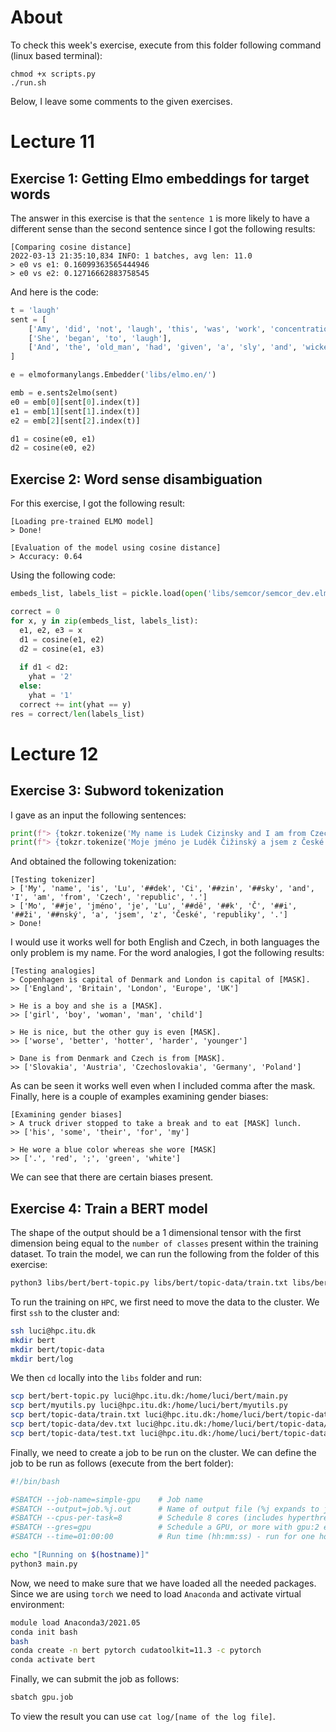 # About
To check this week's exercise, execute from this folder following command (linux based terminal):

```
chmod +x scripts.py
./run.sh
```

Below, I leave some comments to the given exercises.

# Lecture 11
## Exercise 1: Getting Elmo embeddings for target words
The answer in this exercise is that the `sentence 1` is more likely to have
a different sense than the second sentence since I got the following results:

```
[Comparing cosine distance]
2022-03-13 21:35:10,834 INFO: 1 batches, avg len: 11.0
> e0 vs e1: 0.16099363565444946
> e0 vs e2: 0.12716662883758545
```

And here is the code:

```py
t = 'laugh'
sent = [
    ['Amy', 'did', 'not', 'laugh', 'this', 'was', 'work', 'concentration', 'achievement'],
    ['She', 'began', 'to', 'laugh'],
    ['And', 'the', 'old_man', 'had', 'given', 'a', 'sly', 'and', 'wicked', 'laugh', 'and', 'said', 'Hell', 'yes']
]

e = elmoformanylangs.Embedder('libs/elmo.en/')

emb = e.sents2elmo(sent)
e0 = emb[0][sent[0].index(t)]
e1 = emb[1][sent[1].index(t)]
e2 = emb[2][sent[2].index(t)]

d1 = cosine(e0, e1)
d2 = cosine(e0, e2)
```

## Exercise 2: Word sense disambiguation

For this exercise, I got the following result:

```
[Loading pre-trained ELMO model]
> Done!

[Evaluation of the model using cosine distance]
> Accuracy: 0.64
```

Using the following code:

```py
embeds_list, labels_list = pickle.load(open('libs/semcor/semcor_dev.elmo.pickle', 'rb')) 

correct = 0
for x, y in zip(embeds_list, labels_list):
  e1, e2, e3 = x
  d1 = cosine(e1, e2)
  d2 = cosine(e1, e3)
  
  if d1 < d2:
    yhat = '2'
  else:
    yhat = '1' 
  correct += int(yhat == y)
res = correct/len(labels_list)
```

# Lecture 12

## Exercise 3: Subword tokenization
I gave as an input the following sentences:

```py
print(f"> {tokzr.tokenize('My name is Ludek Cizinsky and I am from Czech republic.')}")
print(f"> {tokzr.tokenize('Moje jméno je Luděk Čižinský a jsem z České republiky.')}")
```

And obtained the following tokenization:

```
[Testing tokenizer]
> ['My', 'name', 'is', 'Lu', '##dek', 'Ci', '##zin', '##sky', 'and', 'I', 'am', 'from', 'Czech', 'republic', '.']
> ['Mo', '##je', 'jméno', 'je', 'Lu', '##dě', '##k', 'Č', '##i', '##ži', '##nský', 'a', 'jsem', 'z', 'České', 'republiky', '.']
> Done!
```

I would use it works well for both English and Czech, in both languages the only
problem is my name. For the word analogies, I got the following results:

```
[Testing analogies]
> Copenhagen is capital of Denmark and London is capital of [MASK].
>> ['England', 'Britain', 'London', 'Europe', 'UK']

> He is a boy and she is a [MASK].
>> ['girl', 'boy', 'woman', 'man', 'child']

> He is nice, but the other guy is even [MASK].
>> ['worse', 'better', 'hotter', 'harder', 'younger']

> Dane is from Denmark and Czech is from [MASK].
>> ['Slovakia', 'Austria', 'Czechoslovakia', 'Germany', 'Poland']
```

As can be seen it works well even when I included comma after the mask. Finally,
here is a couple of examples examining gender biases:

```
[Examining gender biases]
> A truck driver stopped to take a break and to eat [MASK] lunch.
>> ['his', 'some', 'their', 'for', 'my']

> He wore a blue color whereas she wore [MASK]
>> ['.', 'red', ';', 'green', 'white']
```

We can see that there are certain biases present.

## Exercise 4: Train a BERT model

The shape of the output should be a 1 dimensional tensor with the first
dimension being equal to the `number of classes` present within the training
dataset. To train the model, we can run the following from the folder of this
exercise:

```bash
python3 libs/bert/bert-topic.py libs/bert/topic-data/train.txt libs/bert/topic-data/dev.txt
```

To run the training on `HPC`, we first need to move the data to the cluster. We
first `ssh` to the cluster and:

```bash
ssh luci@hpc.itu.dk
mkdir bert
mkdir bert/topic-data
mkdir bert/log
```

We then `cd` locally into the `libs` folder and run:

```bash
scp bert/bert-topic.py luci@hpc.itu.dk:/home/luci/bert/main.py
scp bert/myutils.py luci@hpc.itu.dk:/home/luci/bert/myutils.py
scp bert/topic-data/train.txt luci@hpc.itu.dk:/home/luci/bert/topic-data/train.txt
scp bert/topic-data/dev.txt luci@hpc.itu.dk:/home/luci/bert/topic-data/dev.txt
scp bert/topic-data/test.txt luci@hpc.itu.dk:/home/luci/bert/topic-data/test.txt
```

Finally, we need to create a job to be run on the cluster. We can define the job
to be run as follows (execute from the bert folder):

```bash
#!/bin/bash

#SBATCH --job-name=simple-gpu    # Job name
#SBATCH --output=job.%j.out      # Name of output file (%j expands to jobId)
#SBATCH --cpus-per-task=8        # Schedule 8 cores (includes hyperthreading)
#SBATCH --gres=gpu               # Schedule a GPU, or more with gpu:2 etc
#SBATCH --time=01:00:00          # Run time (hh:mm:ss) - run for one hour max

echo "[Running on $(hostname)]"
python3 main.py
```

Now, we need to make sure that we have loaded all the needed packages. Since we
are using `torch` we need to load `Anaconda` and activate virtual environment:

```bash
module load Anaconda3/2021.05
conda init bash
bash
conda create -n bert pytorch cudatoolkit=11.3 -c pytorch
conda activate bert
```

Finally, we can submit the job as follows:

```bash
sbatch gpu.job
```

To view the result you can use `cat log/[name of the log file]`.


